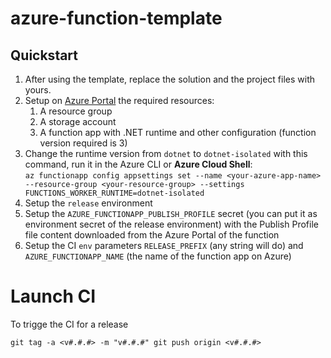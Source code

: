 # azure-function-template
## Quickstart
1. After using the template, replace the solution and the project files with yours.
2. Setup on [Azure Portal](https://portal.azure.com/#home) the required resources:
    1. A resource group
    2. A storage account
    3. A function app with .NET runtime and other configuration (function version required is 3)
3. Change the runtime version from `dotnet` to `dotnet-isolated` with this command, run it in the Azure CLI or **Azure Cloud Shell**:  
   `az functionapp config appsettings set --name <your-azure-app-name> --resource-group <your-resource-group> --settings FUNCTIONS_WORKER_RUNTIME=dotnet-isolated`
4. Setup the `release` environment
5. Setup the `AZURE_FUNCTIONAPP_PUBLISH_PROFILE` secret (you can put it as environment secret of the release environment) with the Publish Profile file content downloaded from the Azure Portal of the function
6. Setup the CI `env` parameters `RELEASE_PREFIX` (any string will do) and `AZURE_FUNCTIONAPP_NAME` (the name of the function app on Azure)

# Launch CI
To trigge the CI for a release

`git tag -a <v#.#.#> -m "v#.#.#"
git push origin <v#.#.#>`
